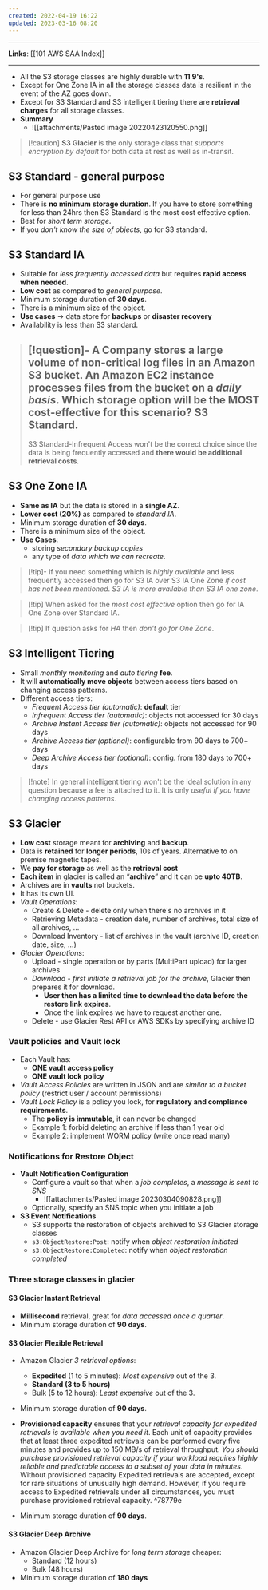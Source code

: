 ```yaml
---
created: 2022-04-19 16:22
updated: 2023-03-16 08:20
---
```

---
**Links**: [[101 AWS SAA Index]]

---
- All the S3 storage classes are highly durable with **11 9's**.
- Except for One Zone IA in all the storage classes data is resilient in the event of the AZ goes down.
- Except for S3 Standard and S3 intelligent tiering there are **retrieval charges** for all storage classes.
- **Summary**
	- ![[attachments/Pasted image 20220423120550.png]]

> [!caution] **S3 Glacier** is the only storage class that *supports encryption by default* for both data at rest as well as in-transit.

## S3 Standard - general purpose
- For general purpose use
- There is **no minimum storage duration**. If you have to store something for less than 24hrs then S3 Standard is the most cost effective option.
- Best for *short term storage*.
- If you *don't know the size of objects*, go for S3 standard.

## S3 Standard IA
- Suitable for *less frequently accessed data* but requires **rapid access when needed**.
- **Low cost** as compared to *general purpose*.
- Minimum storage duration of **30 days**.
- There is a minimum size of the object.
- **Use cases** → data store for **backups** or **disaster recovery**
- Availability is less than S3 standard.

> [!question]- A Company stores a large volume of non-critical log files in an Amazon S3 bucket. An Amazon EC2 instance processes files from the bucket on a *daily basis*. Which storage option will be the MOST cost-effective for this scenario?
> S3 Standard.
> ---
> S3 Standard-Infrequent Access won't be the correct choice since the data is being frequently accessed and **there would be additional retrieval costs**.

## S3 One Zone IA
- **Same as IA** but the data is stored in a **single AZ**.
- **Lower cost (20%)** as compared to *standard IA*.
- Minimum storage duration of **30 days**.
- There is a minimum size of the object.
- **Use Cases**: 
	- storing *secondary backup copies* 
	- any type of *data which we can recreate*.

> [!tip]- If you need something which is *highly available* and less frequently accessed then go for S3 IA over S3 IA One Zone *if cost has not been mentioned*.
> *S3 IA is more available than S3 IA one zone*.

> [!tip] When asked for the *most cost effective* option then go for IA One Zone over Standard IA.

> [!tip] If question asks for *HA* then *don't go for One Zone*.

## S3 Intelligent Tiering
-   Small *monthly monitoring* and *auto tiering* **fee**.
-   It will **automatically move objects** between access tiers based on changing access patterns.
- Different access tiers:
	- *Frequent Access tier (automatic)*: **default** tier
	- *Infrequent Access tier (automatic)*: objects not accessed for 30 days
	- *Archive Instant Access tier (automatic)*: objects not accessed for 90 days
	- *Archive Access tier (optional)*: configurable from 90 days to 700+ days
	- *Deep Archive Access tier (optional)*: config. from 180 days to 700+ days

> [!note] In general intelligent tiering won't be the ideal solution in any question because a fee is attached to it. It is only *useful if you have changing access patterns*.

## S3 Glacier
- **Low cost** storage meant for **archiving** and **backup**.
- Data is **retained** for **longer periods**, 10s of years. Alternative to on premise magnetic tapes.
- We **pay for storage** as well as the **retrieval cost**
- **Each item** in glacier is called an “**archive**” and it can be **upto 40TB**.
- Archives are in **vaults** not buckets.
- It has its own UI.
- *Vault Operations*:
	- Create & Delete - delete only when there's no archives in it
	- Retrieving Metadata - creation date, number of archives, total size of all archives, ...
	- Download Inventory - list of archives in the vault (archive ID, creation date, size, ...)
- *Glacier Operations*:
	- Upload - single operation or by parts (MultiPart upload) for larger archives
	- *Download* - *first initiate a retrieval job for the archive*, Glacier then prepares it for download. 
		- **User then has a limited time to download the data before the restore link expires**. 
		- Once the link expires we have to request another one.
	- Delete - use Glacier Rest API or AWS SDKs by specifying archive ID

### Vault policies and Vault lock
- Each Vault has:
	- **ONE vault access policy**
	- **ONE vault lock policy**
- *Vault Access Policies* are written in JSON and are *similar to a bucket policy* (restrict user / account permissions)
- *Vault Lock Policy* is a policy you lock, for **regulatory and compliance requirements**.
	- The **policy is immutable**, it can never be changed
	- Example 1: forbid deleting an archive if less than 1 year old
	- Example 2: implement WORM policy (write once read many)

### Notifications for Restore Object
- **Vault Notification Configuration**
	- Configure a vault so that when a *job completes*, a *message is sent to SNS*
		- ![[attachments/Pasted image 20230304090828.png]]
	- Optionally, specify an SNS topic when you initiate a job
- **S3 Event Notifications**
	- S3 supports the restoration of objects archived to S3 Glacier storage classes
	- `s3:ObjectRestore:Post`: notify when *object restoration initiated*
	- `s3:ObjectRestore:Completed`: notify when *object restoration completed*

### Three storage classes in glacier
#### S3 Glacier Instant Retrieval
- **Millisecond** retrieval, great for *data accessed once a quarter*.
- Minimum storage duration of **90 days**.

#### S3 Glacier Flexible Retrieval
- Amazon Glacier *3 retrieval options*:
    -   **Expedited** (1 to 5 minutes): *Most expensive* out of the 3.
    -   **Standard (3 to 5 hours)**
    -   Bulk (5 to 12 hours): *Least expensive* out of the 3.
- Minimum storage duration of **90 days**.

- **Provisioned capacity** ensures that your *retrieval capacity for expedited retrievals is available when you need it*. Each unit of capacity provides that at least three expedited retrievals can be performed every five minutes and provides up to 150 MB/s of retrieval throughput. *You should purchase provisioned retrieval capacity if your workload requires highly reliable and predictable access to a subset of your data in minutes*. Without provisioned capacity Expedited retrievals are accepted, except for rare situations of unusually high demand. However, if you require access to Expedited retrievals under all circumstances, you must purchase provisioned retrieval capacity.
	 ^78779e
- Minimum storage duration of **90 days**.

#### S3 Glacier Deep Archive
- Amazon Glacier Deep Archive for *long term storage* cheaper:
    -   Standard (12 hours)
    -   Bulk (48 hours)
- Minimum storage duration of **180 days**
